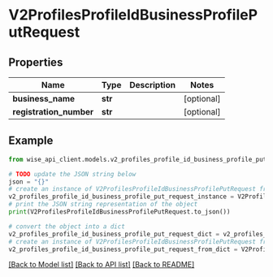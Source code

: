 # V2ProfilesProfileIdBusinessProfilePutRequest


## Properties

Name | Type | Description | Notes
------------ | ------------- | ------------- | -------------
**business_name** | **str** |  | [optional] 
**registration_number** | **str** |  | [optional] 

## Example

```python
from wise_api_client.models.v2_profiles_profile_id_business_profile_put_request import V2ProfilesProfileIdBusinessProfilePutRequest

# TODO update the JSON string below
json = "{}"
# create an instance of V2ProfilesProfileIdBusinessProfilePutRequest from a JSON string
v2_profiles_profile_id_business_profile_put_request_instance = V2ProfilesProfileIdBusinessProfilePutRequest.from_json(json)
# print the JSON string representation of the object
print(V2ProfilesProfileIdBusinessProfilePutRequest.to_json())

# convert the object into a dict
v2_profiles_profile_id_business_profile_put_request_dict = v2_profiles_profile_id_business_profile_put_request_instance.to_dict()
# create an instance of V2ProfilesProfileIdBusinessProfilePutRequest from a dict
v2_profiles_profile_id_business_profile_put_request_from_dict = V2ProfilesProfileIdBusinessProfilePutRequest.from_dict(v2_profiles_profile_id_business_profile_put_request_dict)
```
[[Back to Model list]](../README.md#documentation-for-models) [[Back to API list]](../README.md#documentation-for-api-endpoints) [[Back to README]](../README.md)


